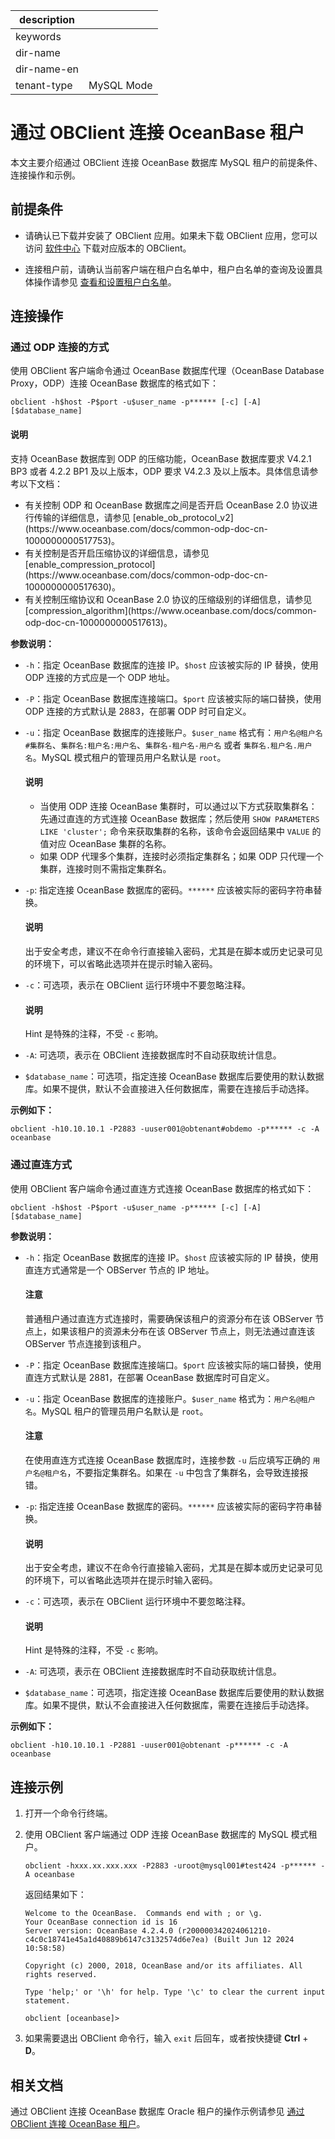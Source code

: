 |description||
|---|---|
|keywords||
|dir-name||
|dir-name-en||
|tenant-type|MySQL Mode|

# 通过 OBClient 连接 OceanBase 租户

本文主要介绍通过 OBClient 连接 OceanBase 数据库 MySQL 租户的前提条件、连接操作和示例。

## 前提条件

* 请确认已下载并安装了 OBClient 应用。如果未下载 OBClient 应用，您可以访问 [软件中心](https://open.oceanbase.com/softwareCenter/community) 下载对应版本的 OBClient。

* 连接租户前，请确认当前客户端在租户白名单中，租户白名单的查询及设置具体操作请参见 [查看和设置租户白名单](../../../600.manage/200.tenant-management/600.common-tenant-operations/500.view-and-set-whitelist.md)。

## 连接操作

### 通过 ODP 连接的方式

使用 OBClient 客户端命令通过 OceanBase 数据库代理（OceanBase Database Proxy，ODP）连接 OceanBase 数据库的格式如下：

```shell
obclient -h$host -P$port -u$user_name -p****** [-c] [-A] [$database_name]
```

<main id="notice" type='explain'>
   <h4>说明</h4>
   <p>支持 OceanBase 数据库到 ODP 的压缩功能，OceanBase 数据库要求 V4.2.1 BP3 或者 4.2.2 BP1 及以上版本，ODP 要求 V4.2.3 及以上版本。具体信息请参考以下文档：
   <ul><li> 有关控制 ODP 和 OceanBase 数据库之间是否开启 OceanBase 2.0 协议进行传输的详细信息，请参见 [enable_ob_protocol_v2](https://www.oceanbase.com/docs/common-odp-doc-cn-1000000000517753)。
   </li><li> 有关控制是否开启压缩协议的详细信息，请参见 [enable_compression_protocol](https://www.oceanbase.com/docs/common-odp-doc-cn-1000000000517630)。
   </li><li> 有关控制压缩协议和 OceanBase 2.0 协议的压缩级别的详细信息，请参见 [compression_algorithm](https://www.oceanbase.com/docs/common-odp-doc-cn-1000000000517613)。</li></ul></p>
</main>

**参数说明：**

* `-h`：指定 OceanBase 数据库的连接 IP。`$host` 应该被实际的 IP 替换，使用 ODP 连接的方式应是一个 ODP 地址。
* `-P`：指定 OceanBase 数据库连接端口。`$port` 应该被实际的端口替换，使用 ODP 连接的方式默认是 2883，在部署 ODP 时可自定义。
* `-u`：指定 OceanBase 数据库的连接账户。`$user_name` 格式有：`用户名@租户名#集群名`、`集群名:租户名:用户名`、`集群名-租户名-用户名` 或者 `集群名.租户名.用户名`。MySQL 模式租户的管理员用户名默认是 `root`。

   <main id="notice" type='explain'>
      <h4>说明</h4>
      <p><ul><li>当使用 ODP 连接 OceanBase 集群时，可以通过以下方式获取集群名：</br>先通过直连的方式连接 OceanBase 数据库；然后使用 <code>SHOW PARAMETERS LIKE 'cluster';</code> 命令来获取集群的名称，该命令会返回结果中 <code>VALUE</code> 的值对应 OceanBase 集群的名称。</li><li>如果 ODP 代理多个集群，连接时必须指定集群名；如果 ODP 只代理一个集群，连接时则不需指定集群名。</li></ul></p>
   </main>

* `-p`: 指定连接 OceanBase 数据库的密码。`******` 应该被实际的密码字符串替换。

   <main id="notice" type='explain'>
      <h4>说明</h4>
      <p>出于安全考虑，建议不在命令行直接输入密码，尤其是在脚本或历史记录可见的环境下，可以省略此选项并在提示时输入密码。</p>
   </main>

* `-c`：可选项，表示在 OBClient 运行环境中不要忽略注释。

   <main id="notice" type='explain'>
      <h4>说明</h4>
      <p>Hint 是特殊的注释，不受 <code>-c</code> 影响。</p>
   </main>

* `-A`: 可选项，表示在 OBClient 连接数据库时不自动获取统计信息。
* `$database_name`：可选项，指定连接 OceanBase 数据库后要使用的默认数据库。如果不提供，默认不会直接进入任何数据库，需要在连接后手动选择。

**示例如下：**

```shell
obclient -h10.10.10.1 -P2883 -uuser001@obtenant#obdemo -p****** -c -A oceanbase
```

### 通过直连方式

使用 OBClient 客户端命令通过直连方式连接 OceanBase 数据库的格式如下：

```shell
obclient -h$host -P$port -u$user_name -p****** [-c] [-A] [$database_name]
```

**参数说明：**

* `-h`：指定 OceanBase 数据库的连接 IP。`$host` 应该被实际的 IP 替换，使用直连方式通常是一个 OBServer 节点的 IP 地址。

   <main id="notice" type='notice'>
     <h4>注意</h4>
     <p>普通租户通过直连方式连接时，需要确保该租户的资源分布在该 OBServer 节点上，如果该租户的资源未分布在该 OBServer 节点上，则无法通过直连该 OBServer 节点连接到该租户。</p>
   </main>

* `-P`：指定 OceanBase 数据库连接端口。`$port` 应该被实际的端口替换，使用直连方式默认是 2881，在部署 OceanBase 数据库时可自定义。
* `-u`：指定 OceanBase 数据库的连接账户。`$user_name` 格式为：`用户名@租户名`。MySQL 租户的管理员用户名默认是 `root`。

   <main id="notice" type='notice'>
      <h4>注意</h4>
      <p>在使用直连方式连接 OceanBase 数据库时，连接参数 <code>-u</code> 后应填写正确的 <code>用户名@租户名</code>，不要指定集群名。如果在 <code>-u</code> 中包含了集群名，会导致连接报错。</p>
   </main>

* `-p`: 指定连接 OceanBase 数据库的密码。`******` 应该被实际的密码字符串替换。

   <main id="notice" type='explain'>
      <h4>说明</h4>
      <p>出于安全考虑，建议不在命令行直接输入密码，尤其是在脚本或历史记录可见的环境下，可以省略此选项并在提示时输入密码。</p>
   </main>

* `-c`：可选项，表示在 OBClient 运行环境中不要忽略注释。

   <main id="notice" type='explain'>
      <h4>说明</h4>
      <p>Hint 是特殊的注释，不受 <code>-c</code> 影响。</p>
   </main>

* `-A`: 可选项，表示在 OBClient 连接数据库时不自动获取统计信息。
* `$database_name`：可选项，指定连接 OceanBase 数据库后要使用的默认数据库。如果不提供，默认不会直接进入任何数据库，需要在连接后手动选择。

**示例如下：**

```shell
obclient -h10.10.10.1 -P2881 -uuser001@obtenant -p****** -c -A oceanbase
```

## 连接示例

1. 打开一个命令行终端。
2. 使用 OBClient 客户端通过 ODP 连接 OceanBase 数据库的 MySQL 模式租户。

   ```shell
   obclient -hxxx.xx.xxx.xxx -P2883 -uroot@mysql001#test424 -p****** -A oceanbase
   ```

   返回结果如下：

   ```shell
   Welcome to the OceanBase.  Commands end with ; or \g.
   Your OceanBase connection id is 16
   Server version: OceanBase 4.2.4.0 (r200000342024061210-c4c0c18741e45a1d40889b6147c3132574d6e7ea) (Built Jun 12 2024 10:58:58)

   Copyright (c) 2000, 2018, OceanBase and/or its affiliates. All rights reserved.

   Type 'help;' or '\h' for help. Type '\c' to clear the current input statement.

   obclient [oceanbase]>
   ```

3. 如果需要退出 OBClient 命令行，输入 `exit` 后回车，或者按快捷键 **Ctrl** + **D**。

## 相关文档

通过 OBClient 连接 OceanBase 数据库 Oracle 租户的操作示例请参见 [通过 OBClient 连接 OceanBase 租户](../../200.application-development-of-oracle-mode/100.connect-to-oceanbase-database-of-oracle-mode/200.connect-to-an-oceanbase-tenant-by-using-obclient-of-oracle-mode.md)。

